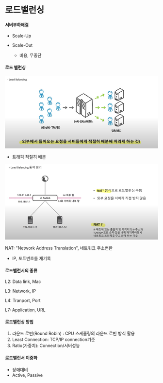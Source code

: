 # 로드밸런싱

#### 서버부하해결

- Scale-Up

- Scale-Out
  - 비용, 무중단



#### 로드 밸런싱

![image-20230627102028237](img/image-20230627102028237.png)

- 트래픽 적절히 배분



![image-20230627102236661](img/image-20230627102236661.png)

NAT: "Network Address Translation", 네트워크 주소변환

- IP, 포트번호를 재기록



#### 로드밸런서의 종류

L2: Data link, Mac

L3: Network, IP

L4: Tranport, Port

L7: Application, URL 



#### 로드밸런싱 방법

1. 라운드 로빈(Round Robin) : CPU 스케줄링의 라운드 로빈 방식 활용
2. Least Connection: TCP/IP connection기준
3. Ratio(가중치): Connection/서버성능



#### 로드밸런서 이중화

- 장애대비
- Active, Passive

